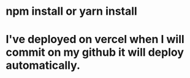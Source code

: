 # npm install or yarn install

# I've deployed on vercel when I will commit on my github it will deploy automatically.
